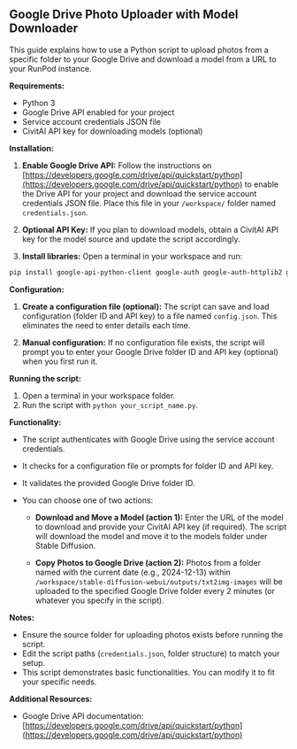 ## Google Drive Photo Uploader with Model Downloader

This guide explains how to use a Python script to upload photos from a specific folder to your Google Drive and download a model from a URL to your RunPod instance.

**Requirements:**

* Python 3
* Google Drive API enabled for your project
* Service account credentials JSON file
* CivitAI API key for downloading models (optional)

**Installation:**

1. **Enable Google Drive API:** Follow the instructions on [https://developers.google.com/drive/api/quickstart/python](https://developers.google.com/drive/api/quickstart/python) to enable the Drive API for your project and download the service account credentials JSON file. Place this file in your `/workspace/` folder named `credentials.json`.

2. **Optional API Key:** If you plan to download models, obtain a CivitAI API key for the model source and update the script accordingly.

3. **Install libraries:** Open a terminal in your workspace and run:

```bash
pip install google-api-python-client google-auth google-auth-httplib2 google-auth-oauthlib
```

**Configuration:**

1. **Create a configuration file (optional):** The script can save and load configuration (folder ID and API key) to a file named `config.json`. This eliminates the need to enter details each time.

2. **Manual configuration:** If no configuration file exists, the script will prompt you to enter your Google Drive folder ID and API key (optional) when you first run it.

**Running the script:**

1. Open a terminal in your workspace folder.
2. Run the script with `python your_script_name.py`.

**Functionality:**

* The script authenticates with Google Drive using the service account credentials.
* It checks for a configuration file or prompts for folder ID and API key.
* It validates the provided Google Drive folder ID.
* You can choose one of two actions:

    * **Download and Move a Model (action 1):** Enter the URL of the model to download and provide your CivitAI API key (if required). The script will download the model and move it to the models folder under Stable Diffusion.

    * **Copy Photos to Google Drive (action 2):** Photos from a folder named with the current date (e.g., 2024-12-13) within `/workspace/stable-diffusion-webui/outputs/txt2img-images` will be uploaded to the specified Google Drive folder every 2 minutes (or whatever you specify in the script).

**Notes:**

* Ensure the source folder for uploading photos exists before running the script.
* Edit the script paths (`credentials.json`, folder structure) to match your setup.
* This script demonstrates basic functionalities. You can modify it to fit your specific needs.

**Additional Resources:**

* Google Drive API documentation: [https://developers.google.com/drive/api/quickstart/python](https://developers.google.com/drive/api/quickstart/python)
